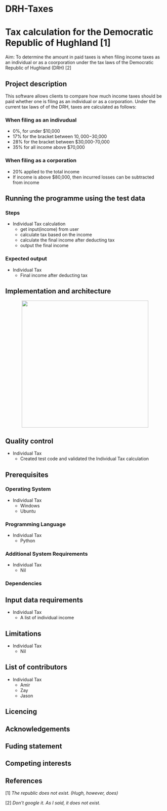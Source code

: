 # DRH-Taxes
# Tax calculation for the Democratic Republic of Hughland [1]

Aim: To determine the amount in paid taxes is when filing income taxes as an individual or as a coorporation under the tax laws of the Democratic Republic of Hughland (DRH) [2]

## Project description
This software allows clients to compare how much income taxes should be paid whether one is filing as an individual or as a corporation. 
Under the current tax laws of of the DRH, taxes are calculated as follows:

### When filing as an indivudual
- 0%, for under $10,000
- 17% for the bracket between $10,000-$30,000
- 28% for the bracket between $30,000-70,000
- 35% for all income above $70,000

### When filing as a corporation
- 20% applied to the total income
- If income is above $80,000, then incurred losses can be subtracted from income

## Running the programme using the test data
### Steps
- Individual Tax calculation
  - get input(income) from user
  - calculate tax based on the income
  - calculate the final income after deducting tax
  - output the final income
### Expected output
- Individual Tax
  - Final income after deducting tax
## Implementation and architecture

<center><img src=images/DRH-taxes-top-level-flowchart.png width=400 height=400 /></center>

## Quality control
- Individual Tax
  - Created test code and validated the Individual Tax calculation
## Prerequisites

### Operating System
- Individual Tax
  - Windows
  - Ubuntu
### Programming Language
- Individual Tax
  - Python
### Additional System Requirements
- Individual Tax
  - Nil
### Dependencies

## Input data requirements
- Individual Tax
  - A list of individual income
## Limitations
- Individual Tax
  - Nil
## List of contributors
- Individual Tax
  - Amir
  - Zay
  - Jason
## Licencing

## Acknowledgements

## Fuding statement

## Competing interests

## References






[1] *The republic does not exist. (Hugh, however, does)*

[2] *Don't google it. As I said, it does not exist.*

